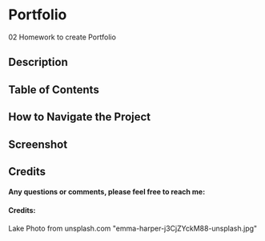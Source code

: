 # Portfolio
02 Homework to create Portfolio

## Description

## Table of Contents

## How to Navigate the Project

## Screenshot

## Credits

#### Any questions or comments, please feel free to reach me:

#### Credits:
Lake Photo from unsplash.com "emma-harper-j3CjZYckM88-unsplash.jpg"


